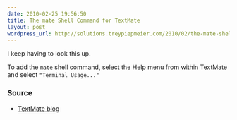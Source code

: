```yaml
---
date: 2010-02-25 19:56:50
title: The mate Shell Command for TextMate
layout: post
wordpress_url: http://solutions.treypiepmeier.com/2010/02/the-mate-shell-command-for-textmate/
---
```

I keep having to look this up.

To add the `mate` shell command, select the Help menu from within TextMate and select `"Terminal Usage..."`

### Source

- [TextMate blog](http://blog.macromates.com/2007/leopard-issues/)